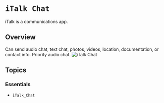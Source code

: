 # ``iTalk Chat``

iTalk is a communications app. 

## Overview

Can send audio chat, text chat, photos, videos, location, documentation, or contact info. Priority audio chat.
![iTalk Chat](iTalk.png)

## Topics

### Essentials 

- ``iTalk_Chat``
